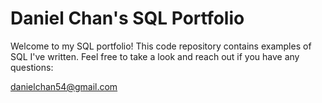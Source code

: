 # Daniel Chan's SQL Portfolio

Welcome to my SQL portfolio! This code repository contains examples of SQL I've written. Feel free to take a look and reach out if you have any questions:

danielchan54@gmail.com
